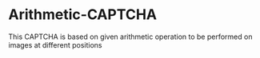 # Arithmetic-CAPTCHA
This CAPTCHA is based on given arithmetic operation to be performed on images at different positions

